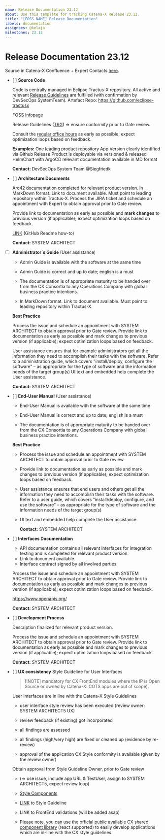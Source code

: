 ```yaml
---
name: Release Documentation 23.12
about: Use this template for tracking Catena-X Release 23.12.
title: "[FOSS NAME] Release Documentation"
labels: documentation
assignees: @kelaja
milestones: 23.12
---
```




<!-- 
Thanks for your contribution! Please fill out this template as good as possible. 
Important: Contributing Guidelines can be found here: https://eclipse-tractusx.github.io/docs/oss/how-to-contribute
Checkout the repository README for process description. 
-->

# Release Documentation 23.12
Source in Catena-X Confluence + Expert Contacts [here](https://confluence.catena-x.net/x/DOZkBQ).


 - [ ] **Source Code**

    Code is centrally managed in Eclipse Tractus-X repository.
    All active and relevant [Release Guidelines](https://eclipse-tractusx.github.io/docs/release) are fulfilled (with confirmation by DevSecOps SystemTeam).
    Artefact Repo: https://github.com/eclipse-tractusx

    FOSS [Infopage](https://confluence.catena-x.net/x/_AZHAw)

    Release Guidelines ([TRG](https://eclipse-tractusx.github.io/docs/release)) => ensure conformity prior to Gate review. 

    Consult the [regular office hours](https://catenax-ng.github.io/) as early as possible; expect optimization loops based on feedback.

    **Examples:**
    One leading product repository
    App Version clearly identified via Github Release
    Product is deployable via versioned & released HelmChart with ArgoCD
    relevant documentation available in MD format

    **Contact:** DevSecOps System Team @Siegfriedk
  
- [ ] **Architecture Documents**

    Arc42 documentation completed for relevant product version.
    In MarkDown format. Link to document available. Must point to leading repository within Tractus-X. Process the JIRA ticket and schedule an appointment with Expert to obtain approval prior to Gate review.

    Provide link to documentation as early as possible and **mark changes** to previous version (if applicable); expect optimization loops based on feedback.

    [LINK](https://confluence.catena-x.net/x/iVIAAQ) (GitHub Readme how-to)

    **Contact:** SYSTEM ARCHITECT

- [ ] **Administrator`s Guide** (User assistance)

  - Admin Guide is available with the software at the same time

  - Admin Guide is correct and up to date; english is a must

  - The documentation is of appropriate maturity to be handed over from the CX Consortia to any Operations Company with global business practice intentions. 

  - In MarkDown format. Link to document available. Must point to leading repository within Tractus-X.

  **Best Practice**

  Process the issue and schedule an appointment with SYSTEM ARCHITECT to obtain approval prior to Gate review.
  Provide link to documentation as early as possible and mark changes to previous version (if applicable); expect optimization loops based on feedback.

  User assistance ensures that for example administrators get all the information they need to accomplish their tasks with the software. Refer to a administration guide, which covers "install/deploy, configure the software" – as appropriate for the type of software and the information needs of the target group(s)
  UI text and embedded help complete the User assistance.

     **Contact:** SYSTEM ARCHITECT


- [ ] **End-User Manual** (User assistance)
  - End-User Manual is available with the software at the same time

  - End-User Manual is correct and up to date; english is a must

  - The documentation is of appropriate maturity to be handed over from the CX Consortia to any Operations Company with global business practice intentions. 

  **Best Practice**
  - Process the issue and schedule an appointment with SYSTEM ARCHITECT to obtain approval prior to Gate review.
  - Provide link to documentation as early as possible and mark changes to previous version (if applicable); expect optimization loops based on feedback.

  - User assistance ensures that end users and others get all the information they need to accomplish their tasks with the software. Refer to a user guide, which covers "install/deploy, configure, and use the software" – as appropriate for the type of software and the information needs of the target group(s)
  - UI text and embedded help complete the User assistance.

     **Contact:** SYSTEM ARCHITECT

- [ ] **Interfaces Documentation**

  - API documentation contains all relevant interfaces for integration testing and is completed for relevant product version.
  - Link to document available.
  - Interface contract signed by all involved parties.

  Process the issue and schedule an appointment with SYSTEM ARCHITECT to obtain approval prior to Gate review.
  Provide link to documentation as early as possible and mark changes to previous version (if applicable); expect optimization loops based on feedback.

  https://www.openapis.org/

  **Contact:** SYSTEM ARCHITECT

- [ ] **Development Process**

  Description finalized for relevant product version.

  Process the issue and schedule an appointment with SYSTEM ARCHITECT to obtain approval prior to Gate review.
  Provide link to documentation as early as possible and mark changes to previous version (if applicable); expect optimization loops based on feedback.
  
  **Contact:** SYSTEM ARCHITECT


- [ ] **UX consistency** Style Guideline for User Interfaces

    > [!NOTE]  mandatory for CX FrontEnd modules where the IP is Open Source or owned by Catena-X. COTS apps are out of scope).

    User Interfaces are in line with the Catena-X Style Guidelines

  - user interface style review has been executed  (review owner: SYSTEM ARCHITECT5 UX)

  - review feedback (if existing) got incorporated

  - all findings are assessed

  - all findings (high/very high) are fixed or cleaned up (evidence by re-review)

  - approval of the application CX Style conformity is available (given by the review owner)

  Obtain approval from Style Guideline Owner, prior to Gate review
  
   - (=> use issue, include app URL & TestUser, assign to SYSTEM ARCHITECT5, expect review loop)

  - [Style Components](https://portal.dev.demo.catena-x.net/_storybook/?path=/story)
  - [LINK](https://confluence.catena-x.net/x/DVIAAQ) to Style Guideline
  - LINK to FrontEnd validations (will be added asap)
  - Please note, you can use the [official public available CX shared component library](https://www.npmjs.com/package/cx-portal-shared-components?activeTab=readme) (react supported) to easily develop applications which are in-line with the CX style guidelines
